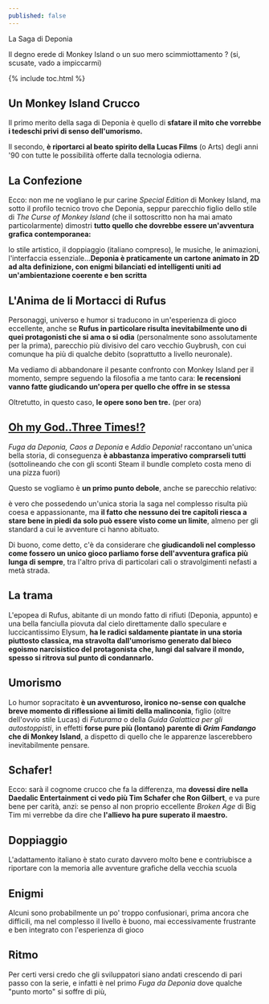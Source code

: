 ```yaml
---
published: false
---
```


La Saga di Deponia

Il degno erede di Monkey Island o un suo mero scimmiottamento ? (si, scusate, vado a impiccarmi)

{% include toc.html %}

## Un Monkey Island Crucco

Il primo merito della saga di Deponia è quello di **sfatare il mito che vorrebbe i tedeschi privi di senso dell'umorismo.**

Il secondo, **è riportarci al beato spirito della Lucas Films** (o Arts) degli anni '90 con tutte le possibilità offerte dalla tecnologia odierna.

## La Confezione

Ecco: non me ne vogliano le pur carine *Special Edition* di Monkey Island, ma sotto il profilo tecnico trovo che Deponia, seppur parecchio figlio dello stile di _The Curse of Monkey Island_ (che il sottoscritto non ha mai amato particolarmente) dimostri **tutto quello che dovrebbe essere un'avventura grafica contemporanea:**

lo stile artistico, il doppiaggio (italiano compreso), le musiche, le animazioni, l'interfaccia essenziale...**Deponia è praticamente un cartone animato in 2D ad alta definizione, con enigmi bilanciati ed intelligenti uniti ad un'ambientazione coerente e ben scritta**

## L'Anima de li Mortacci di Rufus

Personaggi, universo e humor si traducono in un'esperienza di gioco eccellente, anche se **Rufus in particolare risulta inevitabilmente uno di quei protagonisti che si ama o si odia** (personalmente sono assolutamente per la prima), parecchio più divisivo del caro vecchio Guybrush, con cui comunque ha più di qualche debito (soprattutto a livello neuronale).

Ma vediamo di abbandonare il pesante confronto con Monkey Island per il momento, sempre seguendo la filosofia a me tanto cara: **le recensioni vanno fatte giudicando un'opera per quello che offre in se stessa** 

Oltretutto, in questo caso, **le opere sono ben tre.** (per ora)

## <a href='https://www.youtube.com/watch?v=b3xUF6mgvbw'>Oh my God..Three Times!?</a>

_Fuga da Deponia, Caos a Deponia_ e _Addio Deponia!_ raccontano un'unica bella storia, di conseguenza **è abbastanza imperativo comprarseli tutti** (sottolineando che con gli sconti Steam il bundle completo costa meno di una pizza fuori)

Questo se vogliamo è **un primo punto debole**, anche se parecchio relativo:

è vero che possedendo un'unica storia la saga nel complesso risulta più coesa e appassionante, ma **il fatto che nessuno dei tre capitoli riesca a stare bene in piedi da solo può essere visto come un limite**, almeno per gli standard a cui le avventure ci hanno abituato.

Di buono, come detto, c'è da considerare che **giudicandoli nel complesso come fossero un unico gioco parliamo forse dell'avventura grafica più lunga di sempre**, tra l'altro priva di particolari cali o stravolgimenti nefasti a metà strada.

## La trama

L'epopea di Rufus, abitante di un mondo fatto di rifiuti (Deponia, appunto) e una bella fanciulla piovuta dal cielo direttamente dallo speculare e luccicantissimo Elysum, **ha le radici saldamente piantate in una storia piuttosto classica, ma stravolta dall'umorismo generato dal bieco egoismo narcisistico del protagonista che, lungi dal salvare il mondo, spesso si ritrova sul punto di condannarlo.**

## Umorismo

Lo humor sopracitato **è un avventuroso, ironico no-sense con qualche breve momento di riflessione ai limiti della malinconia**, figlio (oltre dell'ovvio stile Lucas) di _Futurama_ o della _Guida Galattica per gli autostoppisti_, in effetti **forse pure più (lontano) parente di _Grim Fandango_ che di Monkey Island**, a dispetto di quello che le apparenze lascerebbero inevitabilmente pensare.

## Schafer!

Ecco: sarà il cognome crucco che fa la differenza, ma **dovessi dire nella Daedalic Entertainment ci vedo più Tim Schafer che Ron Gilbert**, e va pure bene per carità, anzi: se penso al non proprio eccellente _Broken Age_ di Big Tim mi verrebbe da dire che **l'allievo ha pure superato il maestro.**

## Doppiaggio

L'adattamento italiano è stato curato davvero molto bene e contriubisce a riportare con la memoria alle avventure grafiche della vecchia scuola

## Enigmi

Alcuni sono probabilmente un po' troppo confusionari, prima ancora che difficili, ma nel complesso il livello è buono, mai eccessivamente frustrante e ben integrato con l'esperienza di gioco

## Ritmo

Per certi versi credo che gli sviluppatori siano andati crescendo di pari passo con la serie, e infatti è nel primo _Fuga da Deponia_ dove qualche "punto morto" si soffre di più,